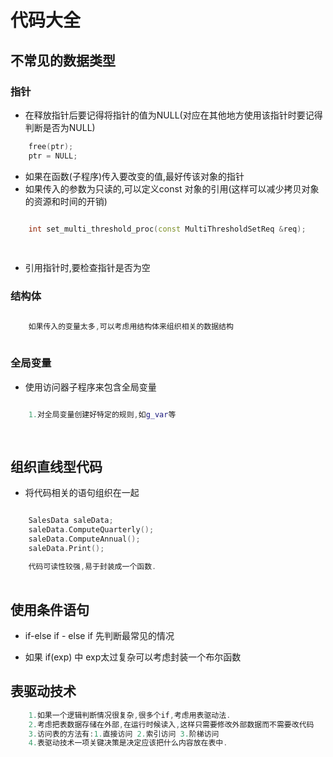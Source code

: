 # 代码大全
    
## 不常见的数据类型

### 指针

- 在释放指针后要记得将指针的值为NULL(对应在其他地方使用该指针时要记得判断是否为NULL)
```c
    free(ptr);
    ptr = NULL;
```

- 如果在函数(子程序)传入要改变的值,最好传该对象的指针
- 如果传入的参数为只读的,可以定义const 对象的引用(这样可以减少拷贝对象的资源和时间的开销)
```c++

    int set_multi_threshold_proc(const MultiThresholdSetReq &req);
    
    
```
- 引用指针时,要检查指针是否为空

### 结构体

```c++

    如果传入的变量太多,可以考虑用结构体来组织相关的数据结构
    
```

### 全局变量

- 使用访问器子程序来包含全局变量

```c++

    1.对全局变量创建好特定的规则,如g_var等
    
    
```

## 组织直线型代码

- 将代码相关的语句组织在一起

```c++

    SalesData saleData;
    saleData.ComputeQuarterly();
    saleData.ComputeAnnual();
    saleData.Print();
    
    代码可读性较强,易于封装成一个函数.
    
```

## 使用条件语句

- if-else if - else if 先判断最常见的情况

- 如果 if(exp) 中 exp太过复杂可以考虑封装一个布尔函数

## 表驱动技术

```c++
    1.如果一个逻辑判断情况很复杂,很多个if,考虑用表驱动法.
    2.考虑把表数据存储在外部,在运行时候读入,这样只需要修改外部数据而不需要改代码
    3.访问表的方法有:1.直接访问 2.索引访问 3.阶梯访问
    4.表驱动技术一项关键决策是决定应该把什么内容放在表中.
    
```